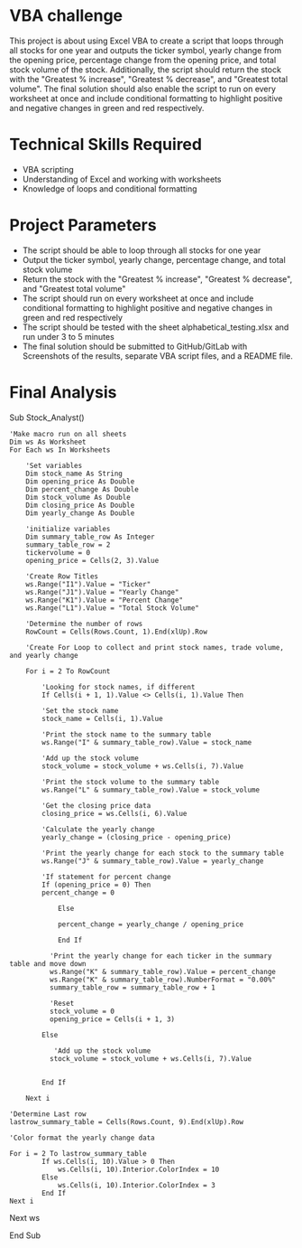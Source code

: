# VBA challenge
This project is about using Excel VBA to create a script that loops through all stocks for one year and outputs the ticker symbol, yearly change from the opening price, percentage change from the opening price, and total stock volume of the stock. Additionally, the script should return the stock with the "Greatest % increase", "Greatest % decrease", and "Greatest total volume". The final solution should also enable the script to run on every worksheet at once and include conditional formatting to highlight positive and negative changes in green and red respectively.

# Technical Skills Required
- VBA scripting
- Understanding of Excel and working with worksheets
- Knowledge of loops and conditional formatting

# Project Parameters
- The script should be able to loop through all stocks for one year
- Output the ticker symbol, yearly change, percentage change, and total stock volume
- Return the stock with the "Greatest % increase", "Greatest % decrease", and "Greatest total volume"
- The script should run on every worksheet at once and include conditional formatting to highlight positive and negative changes in green and red respectively
- The script should be tested with the sheet alphabetical_testing.xlsx and run under 3 to 5 minutes
- The final solution should be submitted to GitHub/GitLab with Screenshots of the results, separate VBA script files, and a README file.


# Final Analysis
Sub Stock_Analyst()

    'Make macro run on all sheets
    Dim ws As Worksheet
    For Each ws In Worksheets

        'Set variables
        Dim stock_name As String
        Dim opening_price As Double
        Dim percent_change As Double
        Dim stock_volume As Double
        Dim closing_price As Double
        Dim yearly_change As Double
          
        'initialize variables
        Dim summary_table_row As Integer
        summary_table_row = 2
        tickervolume = 0
        opening_price = Cells(2, 3).Value

        'Create Row Titles
        ws.Range("I1").Value = "Ticker"
        ws.Range("J1").Value = "Yearly Change"
        ws.Range("K1").Value = "Percent Change"
        ws.Range("L1").Value = "Total Stock Volume"

        'Determine the number of rows
        RowCount = Cells(Rows.Count, 1).End(xlUp).Row

        'Create For Loop to collect and print stock names, trade volume, and yearly change

        For i = 2 To RowCount

            'Looking for stock names, if different
            If Cells(i + 1, 1).Value <> Cells(i, 1).Value Then
        
            'Set the stock name
            stock_name = Cells(i, 1).Value

            'Print the stock name to the summary table
            ws.Range("I" & summary_table_row).Value = stock_name

            'Add up the stock volume
            stock_volume = stock_volume + ws.Cells(i, 7).Value

            'Print the stock volume to the summary table
            ws.Range("L" & summary_table_row).Value = stock_volume

            'Get the closing price data
            closing_price = ws.Cells(i, 6).Value

            'Calculate the yearly change
            yearly_change = (closing_price - opening_price)
              
            'Print the yearly change for each stock to the summary table
            ws.Range("J" & summary_table_row).Value = yearly_change

            'If statement for percent change
            If (opening_price = 0) Then
            percent_change = 0

                Else
                    
                percent_change = yearly_change / opening_price
                
                End If

              'Print the yearly change for each ticker in the summary table and move down
              ws.Range("K" & summary_table_row).Value = percent_change
              ws.Range("K" & summary_table_row).NumberFormat = "0.00%"
              summary_table_row = summary_table_row + 1

              'Reset
              stock_volume = 0
              opening_price = Cells(i + 1, 3)
            
            Else
              
               'Add up the stock volume
              stock_volume = stock_volume + ws.Cells(i, 7).Value

            
            End If
        
        Next i

    'Determine Last row
    lastrow_summary_table = Cells(Rows.Count, 9).End(xlUp).Row
    
    'Color format the yearly change data
    
    For i = 2 To lastrow_summary_table
            If ws.Cells(i, 10).Value > 0 Then
                ws.Cells(i, 10).Interior.ColorIndex = 10
            Else
                ws.Cells(i, 10).Interior.ColorIndex = 3
            End If
    Next i

Next ws


End Sub
